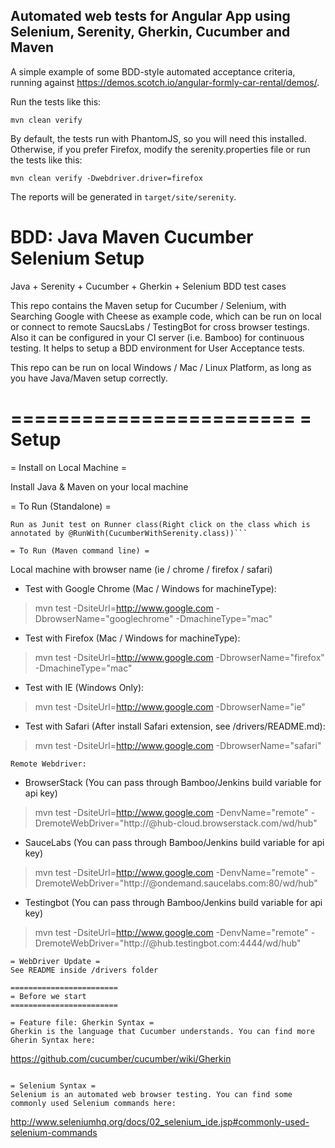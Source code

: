 ## Automated web tests for Angular App using Selenium, Serenity, Gherkin, Cucumber and Maven

A simple example of some BDD-style automated acceptance criteria, running against https://demos.scotch.io/angular-formly-car-rental/demos/. 

Run the tests like this:

```
mvn clean verify
```

By default, the tests run with PhantomJS, so you will need this installed. Otherwise, if you prefer Firefox, modify the serenity.properties file or run the tests like this:
```
mvn clean verify -Dwebdriver.driver=firefox
```

The reports will be generated in `target/site/serenity`.


BDD: Java Maven Cucumber Selenium Setup
==================================

Java + Serenity + Cucumber + Gherkin + Selenium BDD test cases

This repo contains the Maven setup for Cucumber / Selenium, with Searching Google with Cheese as example code, which can be run on local or connect to remote SaucsLabs / TestingBot for cross browser testings. Also it can be configured in your CI server (i.e. Bamboo) for continuous testing. It helps to setup a BDD environment for User Acceptance tests.

This repo can be run on local Windows / Mac / Linux Platform, as long as you have Java/Maven setup correctly.

========================
= Setup
========================


= Install on Local Machine =

Install Java & Maven on your local machine

= To Run (Standalone) =
```
Run as Junit test on Runner class(Right click on the class which is annotated by @RunWith(CucumberWithSerenity.class))```

= To Run (Maven command line) =
```
Local machine with browser name (ie / chrome / firefox / safari)

- Test with Google Chrome (Mac / Windows for machineType):
> mvn test -DsiteUrl=http://www.google.com -DbrowserName="googlechrome" -DmachineType="mac"

- Test with Firefox (Mac / Windows for machineType):
> mvn test -DsiteUrl=http://www.google.com -DbrowserName="firefox" -DmachineType="mac"

- Test with IE (Windows Only):
> mvn test -DsiteUrl=http://www.google.com -DbrowserName="ie"

- Test with Safari (After install Safari extension, see /drivers/README.md):
> mvn test -DsiteUrl=http://www.google.com -DbrowserName="safari"
```
Remote Webdriver:
```
- BrowserStack (You can pass through Bamboo/Jenkins build variable for api key)
> mvn test -DsiteUrl=http://www.google.com -DenvName="remote" -DremoteWebDriver="http://<browserstack api key>@hub-cloud.browserstack.com/wd/hub" 

- SauceLabs (You can pass through Bamboo/Jenkins build variable for api key)
> mvn test -DsiteUrl=http://www.google.com -DenvName="remote" -DremoteWebDriver="http://<saucelabs api key>@ondemand.saucelabs.com:80/wd/hub"

- Testingbot (You can pass through Bamboo/Jenkins build variable for api key)
> mvn test -DsiteUrl=http://www.google.com -DenvName="remote" -DremoteWebDriver="http://<testingbot api key>@hub.testingbot.com:4444/wd/hub"

```
= WebDriver Update =
See README inside /drivers folder

========================
= Before we start
========================

= Feature file: Gherkin Syntax =
Gherkin is the language that Cucumber understands. You can find more Gherin Syntax here:
```
https://github.com/cucumber/cucumber/wiki/Gherkin
```

= Selenium Syntax =
Selenium is an automated web browser testing. You can find some commonly used Selenium commands here:
```
http://www.seleniumhq.org/docs/02_selenium_ide.jsp#commonly-used-selenium-commands
```





